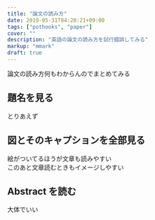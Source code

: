 ```yaml
---
title: "論文の読み方"
date: 2019-05-31T04:20:21+09:00
tags: ["pothooks", "paper"]
cover: ""
description: "英語の論文の読み方を試行錯誤してみる"
markup: "mmark"
draft: true
---
```


論文の読み方何もわからんのでまとめてみる

## 題名を見る
とりあえず

## 図とそのキャプションを全部見る
絵がついてるほうが文章も読みやすい  
このあと文章読むときもイメージしやすい

## Abstract を読む
大体でいい

